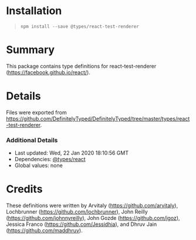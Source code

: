 # Installation
> `npm install --save @types/react-test-renderer`

# Summary
This package contains type definitions for react-test-renderer (https://facebook.github.io/react/).

# Details
Files were exported from https://github.com/DefinitelyTyped/DefinitelyTyped/tree/master/types/react-test-renderer.

### Additional Details
 * Last updated: Wed, 22 Jan 2020 18:10:56 GMT
 * Dependencies: [@types/react](https://npmjs.com/package/@types/react)
 * Global values: none

# Credits
These definitions were written by Arvitaly (https://github.com/arvitaly), Lochbrunner (https://github.com/lochbrunner), John Reilly (https://github.com/johnnyreilly), John Gozde (https://github.com/jgoz), Jessica Franco (https://github.com/Jessidhia), and Dhruv Jain (https://github.com/maddhruv).
